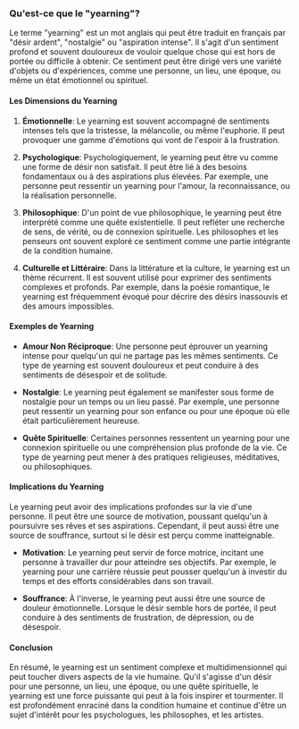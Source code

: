 ### Qu'est-ce que le "yearning"?

Le terme "yearning" est un mot anglais qui peut être traduit en français par "désir ardent", "nostalgie" ou "aspiration intense". Il s'agit d'un sentiment profond et souvent douloureux de vouloir quelque chose qui est hors de portée ou difficile à obtenir. Ce sentiment peut être dirigé vers une variété d'objets ou d'expériences, comme une personne, un lieu, une époque, ou même un état émotionnel ou spirituel.

#### Les Dimensions du Yearning

1. **Émotionnelle**: Le yearning est souvent accompagné de sentiments intenses tels que la tristesse, la mélancolie, ou même l'euphorie. Il peut provoquer une gamme d'émotions qui vont de l'espoir à la frustration.

2. **Psychologique**: Psychologiquement, le yearning peut être vu comme une forme de désir non satisfait. Il peut être lié à des besoins fondamentaux ou à des aspirations plus élevées. Par exemple, une personne peut ressentir un yearning pour l'amour, la reconnaissance, ou la réalisation personnelle.

3. **Philosophique**: D'un point de vue philosophique, le yearning peut être interprété comme une quête existentielle. Il peut refléter une recherche de sens, de vérité, ou de connexion spirituelle. Les philosophes et les penseurs ont souvent exploré ce sentiment comme une partie intégrante de la condition humaine.

4. **Culturelle et Littéraire**: Dans la littérature et la culture, le yearning est un thème récurrent. Il est souvent utilisé pour exprimer des sentiments complexes et profonds. Par exemple, dans la poésie romantique, le yearning est fréquemment évoqué pour décrire des désirs inassouvis et des amours impossibles.

#### Exemples de Yearning

- **Amour Non Réciproque**: Une personne peut éprouver un yearning intense pour quelqu'un qui ne partage pas les mêmes sentiments. Ce type de yearning est souvent douloureux et peut conduire à des sentiments de désespoir et de solitude.

- **Nostalgie**: Le yearning peut également se manifester sous forme de nostalgie pour un temps ou un lieu passé. Par exemple, une personne peut ressentir un yearning pour son enfance ou pour une époque où elle était particulièrement heureuse.

- **Quête Spirituelle**: Certaines personnes ressentent un yearning pour une connexion spirituelle ou une compréhension plus profonde de la vie. Ce type de yearning peut mener à des pratiques religieuses, méditatives, ou philosophiques.

#### Implications du Yearning

Le yearning peut avoir des implications profondes sur la vie d'une personne. Il peut être une source de motivation, poussant quelqu'un à poursuivre ses rêves et ses aspirations. Cependant, il peut aussi être une source de souffrance, surtout si le désir est perçu comme inatteignable.

- **Motivation**: Le yearning peut servir de force motrice, incitant une personne à travailler dur pour atteindre ses objectifs. Par exemple, le yearning pour une carrière réussie peut pousser quelqu'un à investir du temps et des efforts considérables dans son travail.

- **Souffrance**: À l'inverse, le yearning peut aussi être une source de douleur émotionnelle. Lorsque le désir semble hors de portée, il peut conduire à des sentiments de frustration, de dépression, ou de désespoir.

#### Conclusion

En résumé, le yearning est un sentiment complexe et multidimensionnel qui peut toucher divers aspects de la vie humaine. Qu'il s'agisse d'un désir pour une personne, un lieu, une époque, ou une quête spirituelle, le yearning est une force puissante qui peut à la fois inspirer et tourmenter. Il est profondément enraciné dans la condition humaine et continue d'être un sujet d'intérêt pour les psychologues, les philosophes, et les artistes.